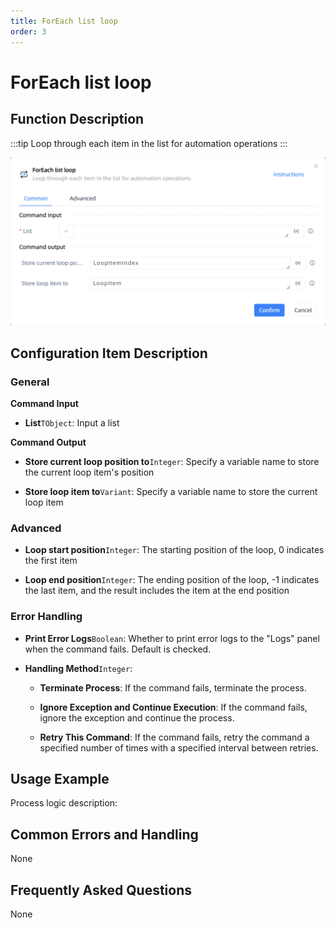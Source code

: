 ```yaml
---
title: ForEach list loop
order: 3
---
```


# ForEach list loop

## Function Description

:::tip 
Loop through each item in the list for automation operations
:::

![ForEach list loop](../../assets/ForEach%20list%20loop_command.png)

## Configuration Item Description

### General

**Command Input**

- **List**`TObject`: Input a list


**Command Output**

- **Store current loop position to**`Integer`: Specify a variable name to store the current loop item's position

- **Store loop item to**`Variant`: Specify a variable name to store the current loop item

### Advanced

- **Loop start position**`Integer`: The starting position of the loop, 0 indicates the first item

- **Loop end position**`Integer`: The ending position of the loop, -1 indicates the last item, and the result includes the item at the end position

### Error Handling

- **Print Error Logs**`Boolean`: Whether to print error logs to the "Logs" panel when the command fails. Default is checked. 

- **Handling Method**`Integer`:

    - **Terminate Process**: If the command fails, terminate the process.

    - **Ignore Exception and Continue Execution**: If the command fails, ignore the exception and continue the process.

    - **Retry This Command**: If the command fails, retry the command a specified number of times with a specified interval between retries.

## Usage Example

Process logic description:

## Common Errors and Handling

None

## Frequently Asked Questions

None

